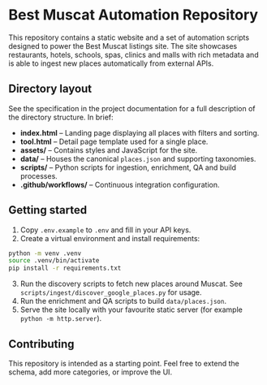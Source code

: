 # Best Muscat Automation Repository

This repository contains a static website and a set of automation scripts designed to power the Best Muscat listings site. The site showcases restaurants, hotels, schools, spas, clinics and malls with rich metadata and is able to ingest new places automatically from external APIs.

## Directory layout

See the specification in the project documentation for a full description of the directory structure. In brief:

- **index.html** – Landing page displaying all places with filters and sorting.
- **tool.html** – Detail page template used for a single place.
- **assets/** – Contains styles and JavaScript for the site.
- **data/** – Houses the canonical `places.json` and supporting taxonomies.
- **scripts/** – Python scripts for ingestion, enrichment, QA and build processes.
- **.github/workflows/** – Continuous integration configuration.

## Getting started

1. Copy `.env.example` to `.env` and fill in your API keys.
2. Create a virtual environment and install requirements:

```bash
python -m venv .venv
source .venv/bin/activate
pip install -r requirements.txt
```

3. Run the discovery scripts to fetch new places around Muscat. See `scripts/ingest/discover_google_places.py` for usage.
4. Run the enrichment and QA scripts to build `data/places.json`.
5. Serve the site locally with your favourite static server (for example `python -m http.server`).

## Contributing

This repository is intended as a starting point. Feel free to extend the schema, add more categories, or improve the UI.